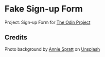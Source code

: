 # Fake Sign-up Form

Project: Sign-up Form for [The Odin Project](https://www.theodinproject.com/lessons/node-path-intermediate-html-and-css-sign-up-form)

## Credits
Photo background by [Annie Spratt](https://unsplash.com/@anniespratt?utm_content=creditCopyText&utm_medium=referral&utm_source=unsplash) on [Unsplash](https://unsplash.com/photos/photo-of-gray-concrete-pavement-X4l3CjcDvic?utm_content=creditCopyText&utm_medium=referral&utm_source=unsplash)
      